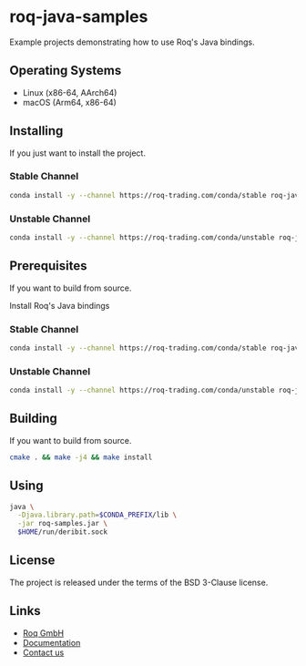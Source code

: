 # roq-java-samples

Example projects demonstrating how to use Roq's Java bindings.


## Operating Systems

* Linux (x86-64, AArch64)
* macOS (Arm64, x86-64)


## Installing

If you just want to install the project.

### Stable Channel

```bash
conda install -y --channel https://roq-trading.com/conda/stable roq-java-samples
```

### Unstable Channel

```bash
conda install -y --channel https://roq-trading.com/conda/unstable roq-java-samples
```


## Prerequisites

If you want to build from source.

Install Roq's Java bindings

### Stable Channel

```bash
conda install -y --channel https://roq-trading.com/conda/stable roq-java
```

### Unstable Channel

```bash
conda install -y --channel https://roq-trading.com/conda/unstable roq-java
```


## Building

If you want to build from source.

```bash
cmake . && make -j4 && make install
```


## Using

```bash
java \
  -Djava.library.path=$CONDA_PREFIX/lib \
  -jar roq-samples.jar \
  $HOME/run/deribit.sock
```

## License

The project is released under the terms of the BSD 3-Clause license.


## Links

* [Roq GmbH](https://roq-trading.com/)
* [Documentation](https://roq-trading.com/docs/)
* [Contact us](mailto:info@roq-trading.com)
